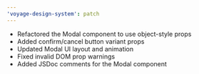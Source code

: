 ```yaml
---
'voyage-design-system': patch
---
```


- Refactored the Modal component to use object-style props
- Added confirm/cancel button variant props
- Updated Modal UI layout and animation
- Fixed invalid DOM prop warnings
- Added JSDoc comments for the Modal component
